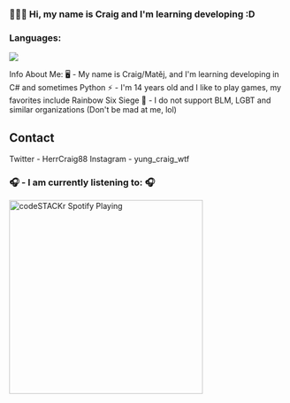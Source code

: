 ### 👋👋👋 Hi, my name is Craig and I'm learning developing :D

### Languages:
<img align="center" src="https://github-readme-stats.vercel.app/api/top-langs/?username=YungCr4i6&layout=compact"/>

Info About Me:
🖥️ - My name is Craig/Matěj, and I'm learning developing in C# and sometimes Python
⚡ - I'm 14 years old and I like to play games, my favorites include Rainbow Six Siege
🌱 - I do not support BLM, LGBT and similar organizations (Don't be mad at me, lol)

## Contact
Twitter - HerrCraig88
Instagram - yung_craig_wtf

### 🎧 - I am currently listening to: 🎧
[<img src="https://now-playing-codestackr.vercel.app/api/spotify-playing" alt="codeSTACKr Spotify Playing" width="350" />](https://open.spotify.com/user/q0m7ut5fpji87lnl069m585t0)

